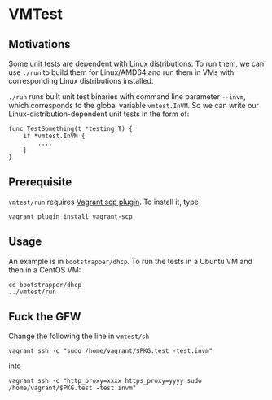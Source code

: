 # VMTest

## Motivations

Some unit tests are dependent with Linux distributions.  To run them,
we can use `./run` to build them for Linux/AMD64 and run them in VMs
with corresponding Linux distributions installed.

`./run` runs built unit test binaries with command line parameter
`--invm`, which corresponds to the global variable `vmtest.InVM`.  So
we can write our Linux-distribution-dependent unit tests in the form
of:

```
func TestSomething(t *testing.T) {
    if *vmtest.InVM {
        ....
    }
}
```

## Prerequisite

`vmtest/run` requires
[Vagrant scp plugin](https://github.com/invernizzi/vagrant-scp).  To
install it, type

```
vagrant plugin install vagrant-scp
```

## Usage

An example is in `bootstrapper/dhcp`.  To run the tests in a Ubuntu VM
and then in a CentOS VM:

```
cd bootstrapper/dhcp
../vmtest/run
```

## Fuck the GFW

Change the following the line in `vmtest/sh`

```
vagrant ssh -c "sudo /home/vagrant/$PKG.test -test.invm"
```

into

```
vagrant ssh -c "http_proxy=xxxx https_proxy=yyyy sudo /home/vagrant/$PKG.test -test.invm"
```

